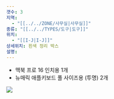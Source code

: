 ```yaml
---
갯수: 3
지역:
  - "[[../../ZONE/사무실|사무실]]"
종류: "[[../../TYPES/도구|도구]]"
위치:
  - "[[I-J|I-J]]"
상세위치: 흰색 정리 박스
설명:
---
```

- 맥북 프로 16 인치용 1개
- 뉴매릭 애플키보드 풀 사이즈용 (투명) 2개

![](http://192.168.50.22/devices/240907_IMG_0049.jpg)
